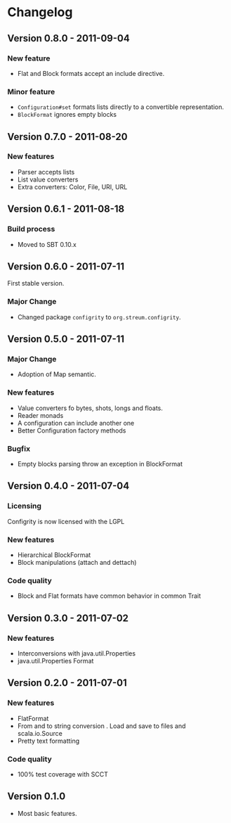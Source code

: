 Changelog
=========

Version 0.8.0 - 2011-09-04
--------------------------

### New feature

  - Flat and Block formats accept an include directive.

### Minor feature

  - `Configuration#set` formats lists directly to a convertible representation.
  - `BlockFormat` ignores empty blocks  

Version 0.7.0 - 2011-08-20
--------------------------

### New features

  - Parser accepts lists
  - List value converters
  - Extra converters: Color, File, URI, URL

Version 0.6.1 - 2011-08-18
--------------------------

### Build process

  - Moved to SBT 0.10.x


Version 0.6.0 - 2011-07-11
--------------------------

First stable version.

### Major Change

  - Changed package `configrity` to `org.streum.configrity`.

Version 0.5.0 - 2011-07-11
--------------------------

### Major Change

  - Adoption of Map semantic.

### New features

  - Value converters fo bytes, shots, longs and floats.
  - Reader monads
  - A configuration can include another one
  - Better Configuration factory methods

### Bugfix

  - Empty blocks parsing throw an exception in BlockFormat

Version 0.4.0 - 2011-07-04
--------------------------

### Licensing 

  Configrity is now licensed with the LGPL

### New features 

  - Hierarchical BlockFormat
  - Block manipulations (attach and dettach)  

### Code quality 

  - Block and Flat formats have common behavior in common Trait

Version 0.3.0 - 2011-07-02 
--------------------------

### New features 
    
  - Interconversions with java.util.Properties
  - java.util.Properties Format

Version 0.2.0 - 2011-07-01 
--------------------------

### New features 
    
  - FlatFormat
  - From and to string conversion
  . Load and save to files and scala.io.Source
  - Pretty text formatting

### Code quality 

  - 100% test coverage with SCCT

Version 0.1.0 
-------------

  - Most basic features.
